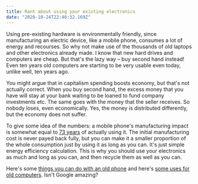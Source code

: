 ```yaml
---
title: Rant about using your existing electronics
date: "2020-10-24T22:40:32.169Z"
---
```

Using pre-existing hardware is environmentally friendly, since manufacturing an electric device, like a mobile phone, consumes a lot of energy and recourses. So why not make use of the thousands of old laptops and other electronics already made. I know that new hard drives and computers are cheap. But that's the lazy way – buy second hand instead! Even ten years old computers are starting to be very usable even today, unlike well, ten years ago.

You might argue that in capitalism spending boosts economy, but that's not actually correct. When you buy second hand, the excess money that you have will stay at your bank waiting to be loaned to fund company investments etc. The same goes with the money that the seller receives. So nobody loses, even economically. Yes, the money is distributed differently, but the economy does not suffer.

To give some idea of the numbers: a mobile phone's manufacturing impact is somewhat equal to
[73 years](https://www.theatlantic.com/technology/archive/2014/10/the-energy-in-things/381557/)
of actually using it. The initial manufacturing cost is never payed back fully, but you can make it a smaller proportion of the whole consumption just by using it as long as you can. It's just simple energy efficiency calculation. This is why you should use your electronics as much and long as you can, and then recycle them as well as you can.

Here's some
[things you can do with an old phone](https://www.google.com/search?q=what+to+do+with+an+old+phone)
and here's
[some uses for old computers](https://www.google.com/search?q=what+to+do+with+an+old+computer).
Isn't Google amazing?
